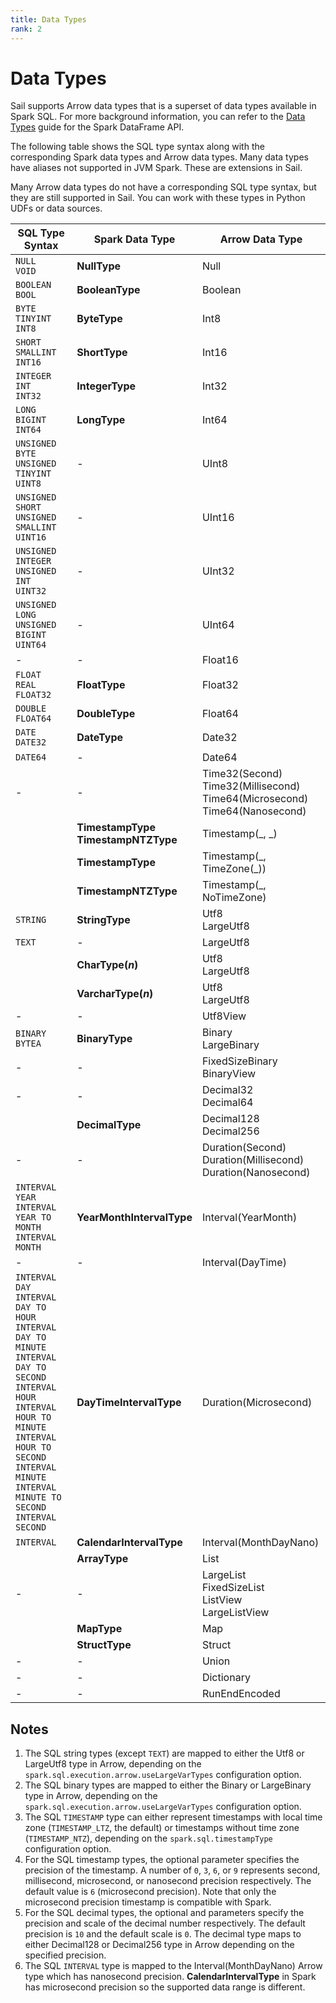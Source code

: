 ```yaml
---
title: Data Types
rank: 2
---
```


# Data Types

Sail supports Arrow data types that is a superset of data types available in Spark SQL.
For more background information, you can refer to the [Data Types](/guide/dataframe/data-types/) guide for the Spark DataFrame API.

The following table shows the SQL type syntax along with the corresponding Spark data types and Arrow data types.
Many data types have aliases not supported in JVM Spark. These are extensions in Sail.

Many Arrow data types do not have a corresponding SQL type syntax,
but they are still supported in Sail. You can work with these types in Python UDFs or data sources.

<table tabindex="0">
  <thead>
    <tr>
      <th>SQL Type Syntax</th>
      <th>Spark Data Type</th>
      <th>Arrow Data Type</th>
    </tr>
  </thead>
  <tbody>
    <tr>
      <td><code>NULL</code><br /><code>VOID</code></td>
      <td><strong>NullType</strong></td>
      <td>Null</td>
    </tr>
    <tr>
      <td><code>BOOLEAN</code><br /><code>BOOL</code></td>
      <td><strong>BooleanType</strong></td>
      <td>Boolean</td>
    </tr>
    <tr>
      <td>
        <code>BYTE</code><br /><code>TINYINT</code><br /><code>INT8</code>
      </td>
      <td><strong>ByteType</strong></td>
      <td>Int8</td>
    </tr>
    <tr>
      <td>
        <code>SHORT</code><br /><code>SMALLINT</code><br /><code>INT16</code>
      </td>
      <td><strong>ShortType</strong></td>
      <td>Int16</td>
    </tr>
    <tr>
      <td>
        <code>INTEGER</code><br /><code>INT</code><br /><code>INT32</code>
      </td>
      <td><strong>IntegerType</strong></td>
      <td>Int32</td>
    </tr>
    <tr>
      <td>
        <code>LONG</code><br /><code>BIGINT</code><br /><code>INT64</code>
      </td>
      <td><strong>LongType</strong></td>
      <td>Int64</td>
    </tr>
    <tr>
      <td>
        <code>UNSIGNED BYTE</code><br /><code>UNSIGNED TINYINT</code
        ><br /><code>UINT8</code>
      </td>
      <td>-</td>
      <td>UInt8</td>
    </tr>
    <tr>
      <td>
        <code>UNSIGNED SHORT</code><br /><code>UNSIGNED SMALLINT</code
        ><br /><code>UINT16</code>
      </td>
      <td>-</td>
      <td>UInt16</td>
    </tr>
    <tr>
      <td>
        <code>UNSIGNED INTEGER</code><br /><code>UNSIGNED INT</code
        ><br /><code>UINT32</code>
      </td>
      <td>-</td>
      <td>UInt32</td>
    </tr>
    <tr>
      <td>
        <code>UNSIGNED LONG</code><br /><code>UNSIGNED BIGINT</code
        ><br /><code>UINT64</code>
      </td>
      <td>-</td>
      <td>UInt64</td>
    </tr>
    <tr>
      <td>-</td>
      <td>-</td>
      <td>Float16</td>
    </tr>
    <tr>
      <td>
        <code>FLOAT</code><br /><code>REAL</code><br /><code>FLOAT32</code>
      </td>
      <td><strong>FloatType</strong></td>
      <td>Float32</td>
    </tr>
    <tr>
      <td><code>DOUBLE</code><br /><code>FLOAT64</code></td>
      <td><strong>DoubleType</strong></td>
      <td>Float64</td>
    </tr>
    <tr>
      <td><code>DATE</code><br /><code>DATE32</code></td>
      <td><strong>DateType</strong></td>
      <td>Date32</td>
    </tr>
    <tr>
      <td><code>DATE64</code></td>
      <td>-</td>
      <td>Date64</td>
    </tr>
    <tr>
      <td>-</td>
      <td>-</td>
      <td>
        Time32(Second)<br />Time32(Millisecond)<br />Time64(Microsecond)<br />Time64(Nanosecond)
      </td>
    </tr>
    <tr>
      <td>
        <code><SyntaxText raw="'TIMESTAMP'['('<p>')']" /></code>
      </td>
      <td>
        <strong>TimestampType</strong><br /><strong>TimestampNTZType</strong>
      </td>
      <td>Timestamp(_, _)</td>
    </tr>
    <tr>
      <td>
        <code><SyntaxText raw="'TIMESTAMP_LTZ'['('<p>')']" /></code><br />
        <code
          ><SyntaxText
            raw="'TIMESTAMP'['('<p>')']' WITH '['LOCAL ']'TIME ZONE'"
        /></code>
      </td>
      <td><strong>TimestampType</strong></td>
      <td>Timestamp(_, TimeZone(_))</td>
    </tr>
    <tr>
      <td>
        <code><SyntaxText raw="'TIMESTAMP_NTZ'['('<p>')']" /></code><br />
        <code
          ><SyntaxText raw="'TIMESTAMP'['('<p>')']' WITHOUT TIME ZONE'"
        /></code>
      </td>
      <td><strong>TimestampNTZType</strong></td>
      <td>Timestamp(_, NoTimeZone)</td>
    </tr>
    <tr>
      <td><code>STRING</code></td>
      <td><strong>StringType</strong></td>
      <td>Utf8<br />LargeUtf8</td>
    </tr>
    <tr>
      <td><code>TEXT</code></td>
      <td>-</td>
      <td>LargeUtf8</td>
    </tr>
    <tr>
      <td>
        <code><SyntaxText raw="'CHAR('<n>')'" /></code><br />
        <code><SyntaxText raw="'CHARACTER('<n>')'" /></code>
      </td>
      <td><strong>CharType(<em>n</em>)</strong></td>
      <td>Utf8<br />LargeUtf8</td>
    </tr>
    <tr>
      <td>
        <code><SyntaxText raw="'VARCHAR('<n>')'" /></code>
      </td>
      <td><strong>VarcharType(<em>n</em>)</strong></td>
      <td>Utf8<br />LargeUtf8</td>
    </tr>
    <tr>
      <td>-</td>
      <td>-</td>
      <td>Utf8View</td>
    </tr>
    <tr>
      <td><code>BINARY</code><br /><code>BYTEA</code></td>
      <td><strong>BinaryType</strong></td>
      <td>Binary<br />LargeBinary</td>
    </tr>
    <tr>
      <td>-</td>
      <td>-</td>
      <td>FixedSizeBinary<br />BinaryView</td>
    </tr>
    <tr>
      <td>-</td>
      <td>-</td>
      <td>Decimal32<br />Decimal64</td>
    </tr>
    <tr>
      <td>
        <code><SyntaxText raw="'DECIMAL'['('<p>[', '<s>]')']" /></code
        ><br /><code><SyntaxText raw="'DEC'['('<p>[', '<s>]')']" /></code
        ><br /><code><SyntaxText raw="'NUMERIC'['('<p>[', '<s>]')']" /></code>
      </td>
      <td><strong>DecimalType</strong></td>
      <td>Decimal128<br />Decimal256</td>
    </tr>
    <tr>
      <td>-</td>
      <td>-</td>
      <td>
        Duration(Second)<br />Duration(Millisecond)<br />Duration(Nanosecond)
      </td>
    </tr>
    <tr>
      <td>
        <code>INTERVAL YEAR</code><br /><code>INTERVAL YEAR TO MONTH</code
        ><br /><code>INTERVAL MONTH</code>
      </td>
      <td><strong>YearMonthIntervalType</strong></td>
      <td>Interval(YearMonth)</td>
    </tr>
    <tr>
      <td>-</td>
      <td>-</td>
      <td>Interval(DayTime)</td>
    </tr>
    <tr>
      <td>
        <code>INTERVAL DAY</code><br /><code>INTERVAL DAY TO HOUR</code
        ><br /><code>INTERVAL DAY TO MINUTE</code><br /><code
          >INTERVAL DAY TO SECOND</code
        ><br /><code>INTERVAL HOUR</code><br /><code
          >INTERVAL HOUR TO MINUTE</code
        ><br /><code>INTERVAL HOUR TO SECOND</code><br /><code
          >INTERVAL MINUTE</code
        ><br /><code>INTERVAL MINUTE TO SECOND</code><br /><code
          >INTERVAL SECOND</code
        >
      </td>
      <td><strong>DayTimeIntervalType</strong></td>
      <td>Duration(Microsecond)</td>
    </tr>
    <tr>
      <td><code>INTERVAL</code></td>
      <td><strong>CalendarIntervalType</strong></td>
      <td>Interval(MonthDayNano)</td>
    </tr>
    <tr>
      <td>
        <code><SyntaxText raw="'ARRAY<'<type>'>'" /></code>
      </td>
      <td><strong>ArrayType</strong></td>
      <td>List</td>
    </tr>
    <tr>
      <td>-</td>
      <td>-</td>
      <td>LargeList<br />FixedSizeList<br />ListView<br />LargeListView</td>
    </tr>
    <tr>
      <td>
        <code><SyntaxText raw="'MAP<'<key-type>', '<value-type>'>'" /></code>
      </td>
      <td><strong>MapType</strong></td>
      <td>Map</td>
    </tr>
    <tr>
      <td>
        <code
          ><SyntaxText
            raw="'STRUCT<'<name>[':']' '<type>(', '<name>[':']' '<type>)*'>'"
        /></code>
      </td>
      <td><strong>StructType</strong></td>
      <td>Struct</td>
    </tr>
    <tr>
      <td>-</td>
      <td>-</td>
      <td>Union</td>
    </tr>
    <tr>
      <td>-</td>
      <td>-</td>
      <td>Dictionary</td>
    </tr>
    <tr>
      <td>-</td>
      <td>-</td>
      <td>RunEndEncoded</td>
    </tr>
  </tbody>
</table>

## Notes

1. The SQL string types (except `TEXT`) are mapped to either the Utf8 or LargeUtf8 type in Arrow, depending on the `spark.sql.execution.arrow.useLargeVarTypes` configuration option.
2. The SQL binary types are mapped to either the Binary or LargeBinary type in Arrow, depending on the `spark.sql.execution.arrow.useLargeVarTypes` configuration option.
3. The SQL `TIMESTAMP` type can either represent timestamps with local time zone (`TIMESTAMP_LTZ`, the default) or timestamps without time zone (`TIMESTAMP_NTZ`), depending on the `spark.sql.timestampType` configuration option.
4. For the SQL timestamp types, the optional <code><SyntaxText raw="<p>" /></code> parameter specifies the precision of the timestamp. A number of `0`, `3`, `6`, or `9` represents second, millisecond, microsecond, or nanosecond precision respectively. The default value is `6` (microsecond precision). Note that only the microsecond precision timestamp is compatible with Spark.
5. For the SQL decimal types, the optional <code><SyntaxText raw="<p>" /></code> and <code><SyntaxText raw="<s>" /></code> parameters specify the precision and scale of the decimal number respectively. The default precision is `10` and the default scale is `0`. The decimal type maps to either Decimal128 or Decimal256 type in Arrow depending on the specified precision.
6. The SQL `INTERVAL` type is mapped to the Interval(MonthDayNano) Arrow type which has nanosecond precision. **CalendarIntervalType** in Spark has microsecond precision so the supported data range is different.

<script setup>
import SyntaxText from "@theme/components/SyntaxText.vue";
</script>
